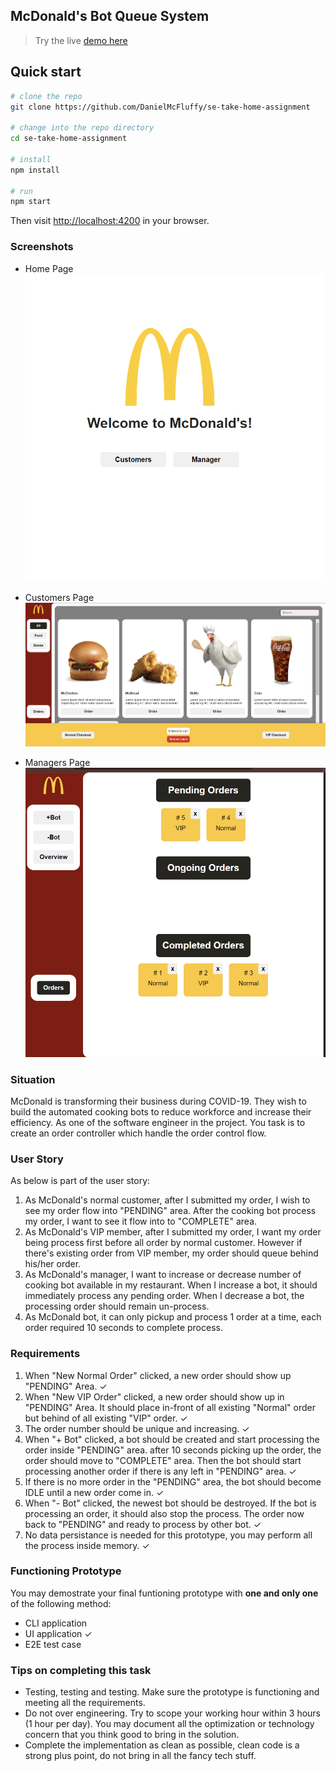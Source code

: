 ## McDonald's Bot Queue System

> Try the live [demo here](http://rxjs.ng-book.com)

## Quick start

```bash
# clone the repo
git clone https://github.com/DanielMcFluffy/se-take-home-assignment

# change into the repo directory
cd se-take-home-assignment

# install
npm install

# run
npm start
```

Then visit [http://localhost:4200](http://localhost:4200) in your browser.

### Screenshots

- Home Page![Home-page](./public/homePage.png)

- Customers Page![Customers-page](./public/demo.png)

- Managers Page![Managers-page](./public/manager.png)


### Situation
McDonald is transforming their business during COVID-19. They wish to build the automated cooking bots to reduce workforce and increase their efficiency. As one of the software engineer in the project. You task is to create an order controller which handle the order control flow. 

### User Story
As below is part of the user story:
1. As McDonald's normal customer, after I submitted my order, I wish to see my order flow into "PENDING" area. After the cooking bot process my order, I want to see it flow into to "COMPLETE" area.
2. As McDonald's VIP member, after I submitted my order, I want my order being process first before all order by normal customer.  However if there's existing order from VIP member, my order should queue behind his/her order.
3. As McDonald's manager, I want to increase or decrease number of cooking bot available in my restaurant. When I increase a bot, it should immediately process any pending order. When I decrease a bot, the processing order should remain un-process.
4. As McDonald bot, it can only pickup and process 1 order at a time, each order required 10 seconds to complete process.

### Requirements
1. When "New Normal Order" clicked, a new order should show up "PENDING" Area. ✓ 
2. When "New VIP Order" clicked, a new order should show up in "PENDING" Area. It should place in-front of all existing "Normal" order but behind of all existing "VIP" order. ✓ 
3. The order number should be unique and increasing. ✓ 
4. When "+ Bot" clicked, a bot should be created and start processing the order inside "PENDING" area. after 10 seconds picking up the order, the order should move to "COMPLETE" area. Then the bot should start processing another order if there is any left in "PENDING" area. ✓
5. If there is no more order in the "PENDING" area, the bot should become IDLE until a new order come in. ✓
6. When "- Bot" clicked, the newest bot should be destroyed. If the bot is processing an order, it should also stop the process. The order now back to "PENDING" and ready to process by other bot. ✓
7. No data persistance is needed for this prototype, you may perform all the process inside memory. ✓ 

### Functioning Prototype
You may demostrate your final funtioning prototype with **one and only one** of the following method:
- CLI application
- UI application ✓
- E2E test case

### Tips on completing this task
- Testing, testing and testing. Make sure the prototype is functioning and meeting all the requirements.
- Do not over engineering. Try to scope your working hour within 3 hours (1 hour per day). You may document all the optimization or technology concern that you think good to bring in the solution. 
- Complete the implementation as clean as possible, clean code is a strong plus point, do not bring in all the fancy tech stuff. 
